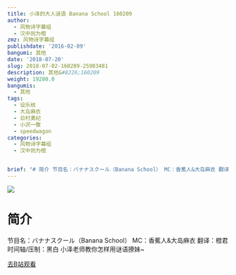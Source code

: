 ```yaml
---
title: 小泽的大人谜语 Banana School 160209
author:
  - 风物诗字幕组
  - 汉中则为橙
zmz: 风物诗字幕组
publishdate: '2016-02-09'
bangumi: 其他
date: '2018-07-20'
slug: 2018-07-02-160209-25983481
description: 其他&#8226;160209
weight: 19280.0
bangumis:
  - 其他
tags:
  - 设乐统
  - 大岛麻衣
  - 日村勇纪
  - 小沢一敬
  - speedwagon
categories:
  - 风物诗字幕组
  - 汉中则为橙


brief: "# 简介 节目名：バナナスクール（Banana School） MC：香蕉人&大岛麻衣 翻译：橙君 时间轴/压制：黑白 小泽老师教你怎样用谜语撩妹~"
---
```

![](https://i.imgur.com/t1Am7t4.jpg)
# 简介  
节目名：バナナスクール（Banana School）
MC：香蕉人&大岛麻衣
翻译：橙君 时间轴/压制：黑白
小泽老师教你怎样用谜语撩妹~  

[去B站观看](https://www.bilibili.com/video/av25983481/)
 

